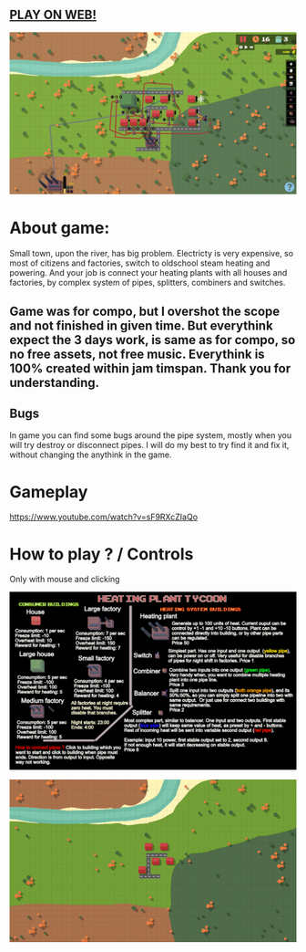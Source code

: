 ## [PLAY ON WEB!](https://hadikcz.github.io/LudumDare49/build/)

![Image of game](https://raw.githubusercontent.com/hadikcz/LudumDare49/master/screens/2.jpg)

# About game:
Small town, upon the river, has big problem. Electricty is very expensive, so most of citizens and factories, switch to oldschool steam heating and powering.
And your job is connect your heating plants with all houses and factories, by complex system of pipes, splitters, combiners and switches.

## Game was for compo, but I overshot the scope and not finished in given time. But everythink expect the 3 days work, is same as for compo, so no free assets, not free music. Everythink is 100% created within jam timspan. Thank you for understanding.

## Bugs
In game you can find some bugs around the pipe system, mostly when you will try destroy or disconnect pipes. I will do my best to try find it and fix it, without changing the anythink in the game.
# Gameplay
https://www.youtube.com/watch?v=sF9RXcZIaQo

# How to play ? / Controls
Only with mouse and clicking

![Controls](https://raw.githubusercontent.com/hadikcz/LudumDare49/master/assets/images/help_screen.png)

![Image of game](https://raw.githubusercontent.com/hadikcz/LudumDare49/master/screens/animation.gif)
